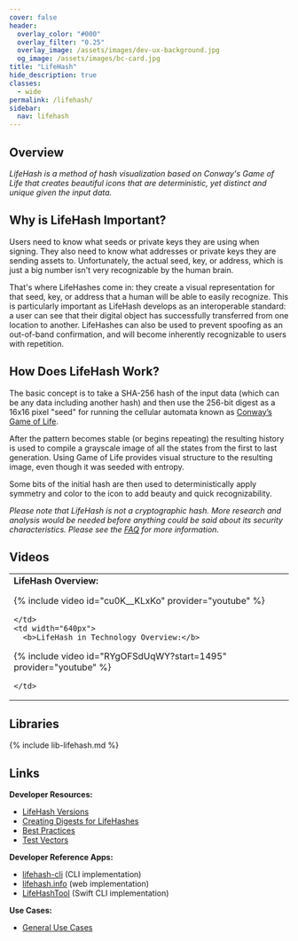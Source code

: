 ```yaml
---
cover: false
header:
  overlay_color: "#000"
  overlay_filter: "0.25"
  overlay_image: /assets/images/dev-ux-background.jpg
  og_image: /assets/images/bc-card.jpg
title: "LifeHash"
hide_description: true
classes:
  - wide
permalink: /lifehash/
sidebar:
  nav: lifehash
---
```


## Overview

_LifeHash is a method of hash visualization based on Conway's Game of
Life that creates beautiful icons that are deterministic, yet distinct
and unique given the input data._

## Why is LifeHash Important?

Users need to know what seeds or private keys they are using when
signing. They also need to know what addresses or private keys they
are sending assets to. Unfortunately, the actual seed, key, or
address, which is just a big number isn't very recognizable by the
human brain.

That's where LifeHashes come in: they create a visual representation
for that seed, key, or address that a human will be able to easily
recognize. This is particularly important as LifeHash develops as an
interoperable standard: a user can see that their digital object has
successfully transferred from one location to another. LifeHashes can
also be used to prevent spoofing as an out-of-band confirmation, and
will become inherently recognizable to users with repetition.

## How Does LifeHash Work?

The basic concept is to take a SHA-256 hash of the input data (which can be any data including another hash) and then use the 256-bit digest as a 16x16 pixel "seed" for running the cellular automata known as [Conway’s Game of Life](https://en.wikipedia.org/wiki/Conway's_Game_of_Life).

After the pattern becomes stable (or begins repeating) the resulting
history is used to compile a grayscale image of all the states from
the first to last generation. Using Game of Life provides visual
structure to the resulting image, even though it was seeded with
entropy.

Some bits of the initial hash are then used to deterministically apply
symmetry and color to the icon to add beauty and quick
recognizability.

_Please note that LifeHash is not a cryptographic hash. More research
and analysis would be needed before anything could be said about its
security characteristics. Please see the [FAQ](/lifehash/faq/) for
more information._

## Videos

<table width="100%">
  <tr>
    <td width="640px">
      <b>LifeHash Overview:</b>

{% include video id="cu0K__KLxKo" provider="youtube" %}

    </td>
    <td width="640px">
      <b>LifeHash in Technology Overview:</b>

{% include video id="RYgOFSdUqWY?start=1495" provider="youtube" %}

    </td>
  </tr>
</table>

## Libraries

{% include lib-lifehash.md %}

## Links

**Developer Resources:**

* [LifeHash Versions](/lifehash/versions/)
* [Creating Digests for LifeHashes](/lifehash/creation/)
* [Best Practices](/lifehash/best-practices/)
* [Test Vectors](/lifehash/vectors)

**Developer Reference Apps:**

* [lifehash-cli](https://github.com/BlockchainCommons/lifehash-cli) (CLI implementation)
* [lifehash.info](https://lifehash.info/) (web implementation)
* [LifeHashTool](https://github.com/BlockchainCommons/LifeHashTool) (Swift CLI implementation)

**Use Cases:**

* [General Use Cases](/lifehash/use-cases/)
